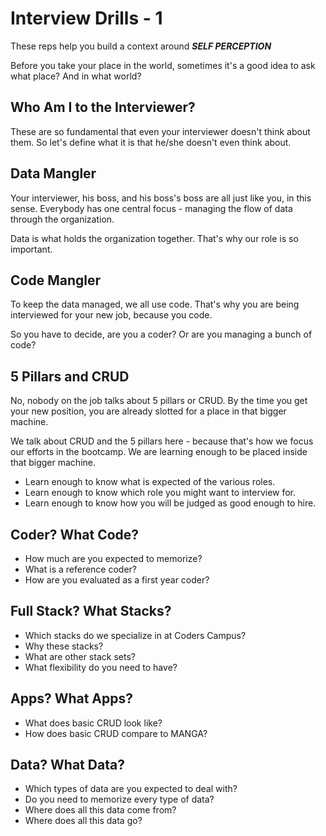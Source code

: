 # Interview Drills - 1

These reps help you build a context around _**SELF PERCEPTION**_

Before you take your place in the world, sometimes it's a good idea to ask what place? And in what world?

## Who Am I to the Interviewer?

These are so fundamental that even your interviewer doesn't think about them. So let's define what it is that he/she doesn't even think about.

## Data Mangler

Your interviewer, his boss, and his boss's boss are all just like you, in this sense. Everybody has one central focus - managing the flow of data through the organization.

Data is what holds the organization together. That's why our role is so important.

## Code Mangler

To keep the data managed, we all use code. That's why you are being interviewed for your new job, because you code. 

So you have to decide, are you a coder? Or are you managing a bunch of code?

## 5 Pillars and CRUD

No, nobody on the job talks about 5 pillars or CRUD. By the time you get your new position, you are already slotted for a place in that bigger machine.

We talk about CRUD and the 5 pillars here - because that's how we focus our efforts in the bootcamp. We are learning enough to be placed inside that bigger machine.

- Learn enough to know what is expected of the various roles.
- Learn enough to know which role you might want to interview for.
- Learn enough to know how you will be judged as good enough to hire.

## Coder? What Code?

- How much are you expected to memorize?
- What is a reference coder?
- How are you evaluated as a first year coder?

## Full Stack? What Stacks?

- Which stacks do we specialize in at Coders Campus?
- Why these stacks?
- What are other stack sets?
- What flexibility do you need to have?

## Apps? What Apps?

- What does basic CRUD look like?
- How does basic CRUD compare to MANGA?

## Data? What Data?

- Which types of data are you expected to deal with?
- Do you need to memorize every type of data?
- Where does all this data come from?
- Where does all this data go?
